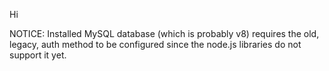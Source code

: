 Hi

NOTICE: Installed MySQL database (which is probably v8) requires the old, legacy, auth method to be configured since the node.js libraries do not support it yet.
 